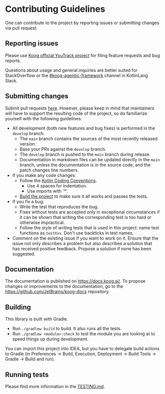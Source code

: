 <!-- Basic guidelines, should be refined -->

# Contributing Guidelines

One can contribute to the project by reporting issues or submitting changes via pull request.

## Reporting issues

Please use [Koog official YouTrack project](https://youtrack.jetbrains.com/agiles/153-5635/current) for filing feature
requests and bug reports.

Questions about usage and general inquiries are better suited for StackOverflow or the [#koog-agentic-framework](https://kotlinlang.slack.com/messages/koog-agentic-framework/) channel in KotlinLang Slack.

## Submitting changes

Submit pull requests [here](https://github.com/JetBrains/koog/pulls).
However, please keep in mind that maintainers will have to support the resulting code of the project,
so do familiarize yourself with the following guidelines.

<!-- TODO: discuss git flow -->
<!-- TODO: align coding conventions with what the team is actually using -->

* All development (both new features and bug fixes) is performed in the `develop` branch.
    * The `main` branch contains the sources of the most recently released version.
    * Base your PRs against the `develop` branch.
    * The `develop` branch is pushed to the `main` branch during release.
    * Documentation in markdown files can be updated directly in the `main` branch,
      unless the documentation is in the source code, and the patch changes line numbers.
* If you make any code changes:
    * Follow the [Kotlin Coding Conventions](https://kotlinlang.org/docs/reference/coding-conventions.html).
        * Use 4 spaces for indentation.
        * Use imports with '*'.
    * [Build the project](#building) to make sure it all works and passes the tests.
* If you fix a bug:
    * Write the test that reproduces the bug.
    * Fixes without tests are accepted only in exceptional circumstances if it can be shown that writing the
      corresponding test is too hard or otherwise impractical.
    * Follow the style of writing tests that is used in this project:
      name test functions as `testXxx`. Don't use backticks in test names.
* Comment on the existing issue if you want to work on it. Ensure that the issue not only describes a problem but also describes a solution that has received positive feedback. Propose a solution if none has been suggested.

## Documentation

The documentation is published on https://docs.koog.ai/. To propose changes or improvements to the documentation, go to the https://github.com/JetBrains/koog-docs repository.

## Building

This library is built with Gradle.

* Run `./gradlew build` to build. It also runs all the tests.
* Run `./gradlew <module>:check` to test the module you are looking at to speed
  things up during development.

You can import this project into IDEA, but you have to delegate build actions
to Gradle (in Preferences -> Build, Execution, Deployment -> Build Tools -> Gradle -> Build and run).

## Running tests

Please find more information in the [TESTING.md](TESTING.md).